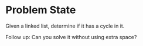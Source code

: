 Problem State
=============

Given a linked list, determine if it has a cycle in it.

Follow up:
Can you solve it without using extra space?

